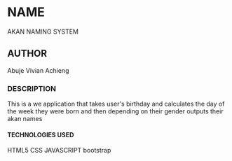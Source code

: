 # NAME
AKAN NAMING SYSTEM

## AUTHOR
Abuje Vivian Achieng

### DESCRIPTION
This is a we application that takes user's birthday and calculates the day of the week they were born
and then depending on their gender outputs their akan names

#### TECHNOLOGIES USED
HTML5
CSS
JAVASCRIPT
bootstrap





